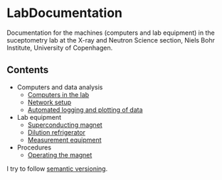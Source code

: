 # LabDocumentation

Documentation for the machines (computers and lab equipment) in the suceptometry lab at the X-ray and Neutron Science section, Niels Bohr Institute, University of Copenhagen.

## Contents

* Computers and data analysis
  * [Computers in the lab](LabComputers.md)
  * [Network setup](NetworkSetup.md)
  * [Automated logging and plotting of data](Plotting.md)
* Lab equipment
  * [Superconducting magnet](Magnet.md)
  * [Dilution refrigerator](Dilfridge.md)
  * [Measurement equipment](BigBoxes.md)
* Procedures
  * [Operating the magnet](MagnetOperation.md)

I try to follow [semantic versioning](https://semver.org/).